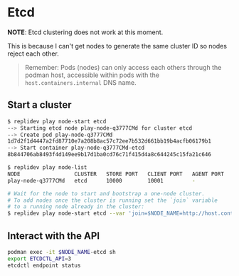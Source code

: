 # Etcd

**NOTE**: Etcd clustering does not work at this moment.

This is because I can't get nodes to generate the same cluster ID so nodes reject each other.

> Remember: Pods (nodes) can only access each others through the podman host,
> accessible within pods with the `host.containers.internal` DNS name.

## Start a cluster

```bash
$ replidev play node-start etcd
--> Starting etcd node play-node-q3777CMd for cluster etcd
--> Create pod play-node-q3777CMd
1d7d2f1d4447a2fd87710e7a208b8ac57c72ee7b532d661bb19b4acfb06179b1
--> Start container play-node-q3777CMd-etcd
8b844706ab8493f4d149ee9b17d1ba0cd76c71f415d4a8c644245c15fa21c646

$ replidev play node-list
NODE                 CLUSTER   STORE PORT   CLIENT PORT   AGENT PORT   STATUS    POD ID
play-node-q3777CMd   etcd      10000        10001         -            Running   1d7d2f1d4447

# Wait for the node to start and bootstrap a one-node cluster.
# To add nodes once the cluster is running set the `join` variable
# to a running node already in the cluster:
$ replidev play node-start etcd --var 'join=$NODE_NAME=http://host.containers.internal:10000'
```

## Interact with the API

```bash
podman exec -it $NODE_NAME-etcd sh
export ETCDCTL_API=3
etcdctl endpoint status
```

